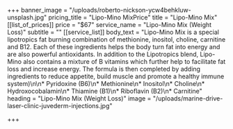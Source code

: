 +++
banner_image = "/uploads/roberto-nickson-ycw4behkluw-unsplash.jpg"
pricing_title = "Lipo-Mino MixPrice"
title = "Lipo-Mino Mix"
[[list_of_prices]]
price = "$67"
service_name = "Lipo-Mino Mix (Weight Loss)"
subtitle = ""
[[service_list]]
body_text = "Lipo-Mino Mix is a special lipotropics fat burning combination of methionine, inositol, choline, carnitine and B12. Each of these ingredients helps the body turn fat into energy and are also powerful antioxidants. In addition to the Lipotropics blend, Lipo-Mino also contains a mixture of B vitamins which further help to facilitate fat loss and increase energy. The formula is then completed by adding ingredients to reduce appetite, build muscle and promote a healthy immune system)\n\n* Pyridoxine (B6)\n* Methionine\n* Inositol\n* Choline\n* Hydroxocobalamin\n* Thiamine (B1)\n* Riboflavin (B2)\n* Carnitine"
heading = "Lipo-Mino Mix (Weight Loss)"
image = "/uploads/marine-drive-laser-clinic-juvederm-injections.jpg"

+++
